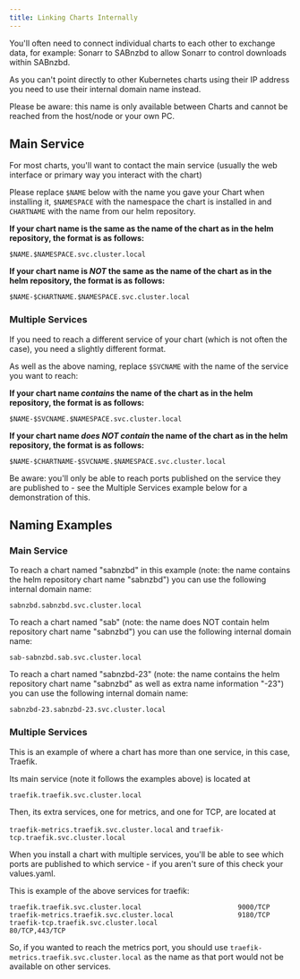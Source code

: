 ```yaml
---
title: Linking Charts Internally
---
```


You'll often need to connect individual charts to each other to exchange data, for example: Sonarr to SABnzbd to allow Sonarr to control downloads within SABnzbd.

As you can't point directly to other Kubernetes charts using their IP address you need to use their internal domain name instead.

Please be aware: this name is only available between Charts and cannot be reached from the host/node or your own PC.

## Main Service

For most charts, you'll want to contact the main service (usually the web interface or primary way you interact with the chart)

Please replace `$NAME` below with the name you gave your Chart when installing it, `$NAMESPACE` with the namespace the chart is installed in and `CHARTNAME` with the name from our helm repository.

**If your chart name is the same as the name of the chart as in the helm repository, the format is as follows:**

`$NAME.$NAMESPACE.svc.cluster.local`

**If your chart name is _NOT_ the same as the name of the chart as in the helm repository, the format is as follows:**

`$NAME-$CHARTNAME.$NAMESPACE.svc.cluster.local`

### Multiple Services

If you need to reach a different service of your chart (which is not often the case), you need a slightly different format.

As well as the above naming, replace `$SVCNAME` with the name of the service you want to reach:

**If your chart name _contains_ the name of the chart as in the helm repository, the format is as follows:**

`$NAME-$SVCNAME.$NAMESPACE.svc.cluster.local`

**If your chart name _does NOT contain_ the name of the chart as in the helm repository, the format is as follows:**

`$NAME-$CHARTNAME-$SVCNAME.$NAMESPACE.svc.cluster.local`

Be aware: you'll only be able to reach ports published on the service they are published to - see the Multiple Services example below for a
demonstration of this.


## Naming Examples

### Main Service

To reach a chart named "sabnzbd" in this example (note: the name contains the helm repository chart name "sabnzbd") you can use the following internal domain name:

`sabnzbd.sabnzbd.svc.cluster.local`

To reach a chart named "sab" (note: the name does NOT contain helm repository chart name "sabnzbd") you can use the following internal domain name:

`sab-sabnzbd.sab.svc.cluster.local`

To reach a chart named "sabnzbd-23" (note: the name contains the helm repository chart name "sabnzbd" as well as extra name information "-23") you can use the following internal domain name:

`sabnzbd-23.sabnzbd-23.svc.cluster.local`

### Multiple Services

This is an example of where a chart has more than one service, in this case, Traefik.

Its main service (note it follows the examples above) is located at

`traefik.traefik.svc.cluster.local`

Then, its extra services, one for metrics, and one for TCP, are located at

`traefik-metrics.traefik.svc.cluster.local`
and
`traefik-tcp.traefik.svc.cluster.local`

When you install a chart with multiple services, you'll be able to see which ports are published to which service - if you aren't sure of this check your values.yaml.

This is example of the above services for traefik:

`traefik.traefik.svc.cluster.local                        9000/TCP`
`traefik-metrics.traefik.svc.cluster.local                9180/TCP`
`traefik-tcp.traefik.svc.cluster.local                    80/TCP,443/TCP`

So, if you wanted to reach the metrics port, you should use `traefik-metrics.traefik.svc.cluster.local` as the name as that port would not be available on other services.
